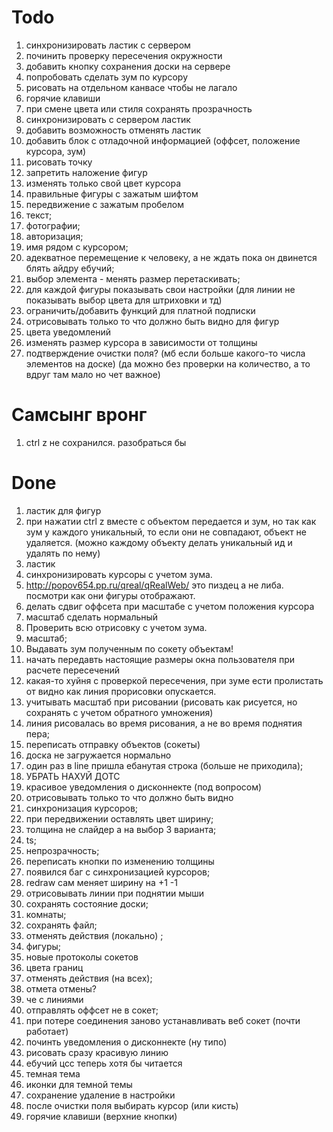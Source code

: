 # Todo

1.  синхронизировать ластик с сервером
2.  починить проверку пересечения окружности
3.  добавить кнопку сохранения доски на сервере
4.  попробовать сделать зум по курсору
5.  рисовать на отдельном канвасе чтобы не лагало
6.  горячие клавиши
7.  при смене цвета или стиля сохранять прозрачность
9.  синхронизировать с сервером ластик
10. добавить возможность отменять ластик
11. добавить блок с отладочной информацией (оффсет, положение курсора, зум)
12. рисовать точку
13. запретить наложение фигур
14. изменять только свой цвет курсора
15. правильные фигуры с зажатым шифтом
16. передвижение с зажатым пробелом
17. текст;
18. фотографии;
19. авторизация;
20. имя рядом с курсором;
21. адекватное перемещение к человеку, а не ждать пока он двинется блять айдру ебучий;
22. выбор элемента - менять размер перетаскивать;
24. для каждой фигуры показывать свои настройки (для линии не показывать выбор цвета для штриховки и тд)
25. ограничить/добавить функций для платной подписки
26. отрисовывать только то что должно быть видно для фигур
26. цвета уведомлений
27. изменять размер курсора в зависимости от толщины
28. подтверждение очистки поля? (мб если больше какого-то числа элементов на доске) (да можно без проверки на количество, а то вдруг там мало но чет важное)

# Самсынг вронг

1. ctrl z не сохранился. разобраться бы

# Done

1.  ластик для фигур
2.  при нажатии ctrl z вместе с объектом передается и зум, но так как зум у каждого уникальный, то если они не совпадают, объект не удаляется. (можно каждому объекту делать уникальный ид и удалять по нему)
3.  ластик
4.  синхронизировать курсоры с учетом зума.
5. http://popov654.pp.ru/qreal/qRealWeb/ это пиздец а не либа. посмотри как они фигуры отображают.
6. делать сдвиг оффсета при масштабе с учетом положения курсора
7. масштаб сделать нормальный
8. Проверить всю отрисовку с учетом зума.
9. масштаб;
10. Выдавать зум полученным по сокету объектам!
11. начать передавть настоящие размеры окна пользователя при расчете пересечений
12. какая-то хуйня с проверкой пересечения, при зуме ести пролистать от видно как линия прорисовки опускается.
13. учитывать масштаб при рисовании (рисовать как рисуется, но сохранять с учетом обратного умножения)
14. линия рисовалась во время рисования, а не во время поднятия пера;
15. переписать отправку объектов (сокеты)
16. доска не загружается нормально
17. один раз в line пришла ебанутая строка (больше не приходила);
18. УБРАТЬ НАХУЙ ДОТС
19. красивое уведомления о дисконнекте (под вопросом)
20. отрисовывать только то что должно быть видно
21. синхронизация курсоров;
22. при передвижении оставлять цвет ширину;
23. толщина не слайдер а на выбор 3 варианта;
24. ts;
25. непрозрачность;
26. переписать кнопки по изменению толщины
27. появился баг с синхронизацией курсоров;
28. redraw сам меняет ширину на +1 -1
29. отрисовывать линии при поднятии мыши
30. сохранять состояние доски;
31. комнаты;
32. сохранять файл;
33. отменять действия (локально) ;
34. фигуры;
35. новые протоколы сокетов
36. цвета границ
37. отменять действия (на всех);
38. отмета отмены?
39. че с линиями
40. отправлять оффсет не в сокет;
41. при потере соединения заново устанавливать веб сокет (почти работает)
42. починть уведомления о дисконнекте (ну типо)
43. рисовать сразу красивую линию
44. ебучий цсс теперь хотя бы читается
45. темная тема
46. иконки для темной темы
47. сохранение удаление в настройки
48. после очистки поля выбирать курсор (или кисть)
49. горячие клавиши (верхние кнопки)
